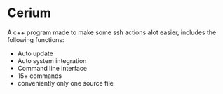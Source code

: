 # Cerium
A c++ program made to make some ssh actions alot easier, includes the following functions:
- Auto update
- Auto system integration
- Command line interface
- 15+ commands
- conveniently only one source file
